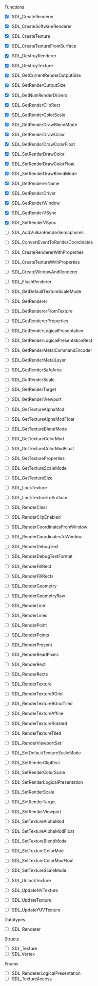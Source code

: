 Functions

- [x] SDL_CreateRenderer
- [x] SDL_CreateSoftwareRenderer
- [x] SDL_CreateTexture
- [x] SDL_CreateTextureFromSurface
- [x] SDL_DestroyRenderer
- [x] SDL_DestroyTexture
- [x] SDL_GetCurrentRenderOutputSize
- [x] SDL_GetRenderOutputSize
- [x] SDL_GetNumRenderDrivers
- [x] SDL_GetRenderClipRect
- [x] SDL_GetRenderColorScale
- [x] SDL_GetRenderDrawBlendMode
- [x] SDL_GetRenderDrawColor
- [x] SDL_GetRenderDrawColorFloat
- [x] SDL_SetRenderDrawColor
- [x] SDL_SetRenderDrawColorFloat
- [x] SDL_SetRenderDrawBlendMode
- [x] SDL_GetRendererName
- [x] SDL_GetRenderDriver
- [x] SDL_GetRenderWindow
- [x] SDL_GetRenderVSync
- [x] SDL_SetRenderVSync

- [ ] SDL_AddVulkanRenderSemaphores
- [ ] SDL_ConvertEventToRenderCoordinates
- [ ] SDL_CreateRendererWithProperties
- [ ] SDL_CreateTextureWithProperties
- [ ] SDL_CreateWindowAndRenderer
- [ ] SDL_FlushRenderer
- [ ] SDL_GetDefaultTextureScaleMode

- [ ] SDL_GetRenderer
- [ ] SDL_GetRendererFromTexture
- [ ] SDL_GetRendererProperties
- [ ] SDL_GetRenderLogicalPresentation
- [ ] SDL_GetRenderLogicalPresentationRect
- [ ] SDL_GetRenderMetalCommandEncoder
- [ ] SDL_GetRenderMetalLayer
- [ ] SDL_GetRenderSafeArea
- [ ] SDL_GetRenderScale
- [ ] SDL_GetRenderTarget
- [ ] SDL_GetRenderViewport
- [ ] SDL_GetTextureAlphaMod
- [ ] SDL_GetTextureAlphaModFloat
- [ ] SDL_GetTextureBlendMode
- [ ] SDL_GetTextureColorMod
- [ ] SDL_GetTextureColorModFloat
- [ ] SDL_GetTextureProperties
- [ ] SDL_GetTextureScaleMode
- [ ] SDL_GetTextureSize
- [ ] SDL_LockTexture
- [ ] SDL_LockTextureToSurface
- [ ] SDL_RenderClear
- [ ] SDL_RenderClipEnabled
- [ ] SDL_RenderCoordinatesFromWindow
- [ ] SDL_RenderCoordinatesToWindow
- [ ] SDL_RenderDebugText
- [ ] SDL_RenderDebugTextFormat
- [ ] SDL_RenderFillRect
- [ ] SDL_RenderFillRects
- [ ] SDL_RenderGeometry
- [ ] SDL_RenderGeometryRaw
- [ ] SDL_RenderLine
- [ ] SDL_RenderLines
- [ ] SDL_RenderPoint
- [ ] SDL_RenderPoints
- [ ] SDL_RenderPresent
- [ ] SDL_RenderReadPixels
- [ ] SDL_RenderRect
- [ ] SDL_RenderRects
- [ ] SDL_RenderTexture
- [ ] SDL_RenderTexture9Grid
- [ ] SDL_RenderTexture9GridTiled
- [ ] SDL_RenderTextureAffine
- [ ] SDL_RenderTextureRotated
- [ ] SDL_RenderTextureTiled
- [ ] SDL_RenderViewportSet
- [ ] SDL_SetDefaultTextureScaleMode
- [ ] SDL_SetRenderClipRect
- [ ] SDL_SetRenderColorScale
- [ ] SDL_SetRenderLogicalPresentation
- [ ] SDL_SetRenderScale
- [ ] SDL_SetRenderTarget
- [ ] SDL_SetRenderViewport
- [ ] SDL_SetTextureAlphaMod
- [ ] SDL_SetTextureAlphaModFloat
- [ ] SDL_SetTextureBlendMode
- [ ] SDL_SetTextureColorMod
- [ ] SDL_SetTextureColorModFloat
- [ ] SDL_SetTextureScaleMode
- [ ] SDL_UnlockTexture
- [ ] SDL_UpdateNVTexture
- [ ] SDL_UpdateTexture
- [ ] SDL_UpdateYUVTexture

Datatypes

- [ ] SDL_Renderer

Structs

- [ ] SDL_Texture
- [ ] SDL_Vertex

Enums

- [ ] SDL_RendererLogicalPresentation
- [ ] SDL_TextureAccess
